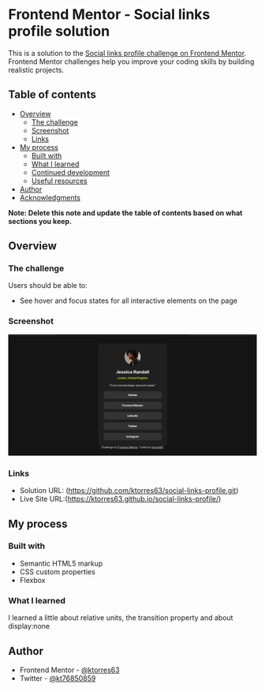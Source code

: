 # Frontend Mentor - Social links profile solution

This is a solution to the [Social links profile challenge on Frontend Mentor](https://www.frontendmentor.io/challenges/social-links-profile-UG32l9m6dQ). Frontend Mentor challenges help you improve your coding skills by building realistic projects. 

## Table of contents

- [Overview](#overview)
  - [The challenge](#the-challenge)
  - [Screenshot](#screenshot)
  - [Links](#links)
- [My process](#my-process)
  - [Built with](#built-with)
  - [What I learned](#what-i-learned)
  - [Continued development](#continued-development)
  - [Useful resources](#useful-resources)
- [Author](#author)
- [Acknowledgments](#acknowledgments)

**Note: Delete this note and update the table of contents based on what sections you keep.**

## Overview

### The challenge

Users should be able to:

- See hover and focus states for all interactive elements on the page

### Screenshot

![](./screenshot.png)


### Links

- Solution URL: (https://github.com/ktorres63/social-links-profile.git)
- Live Site URL:(https://ktorres63.github.io/social-links-profile/)

## My process

### Built with

- Semantic HTML5 markup
- CSS custom properties
- Flexbox

### What I learned

I learned a little about relative units, the transition property and about display:none


## Author

- Frontend Mentor - [@ktorres63](https://www.frontendmentor.io/profile/ktorres63)
- Twitter - [@kt76850859](https://twitter.com/kt76850859)
